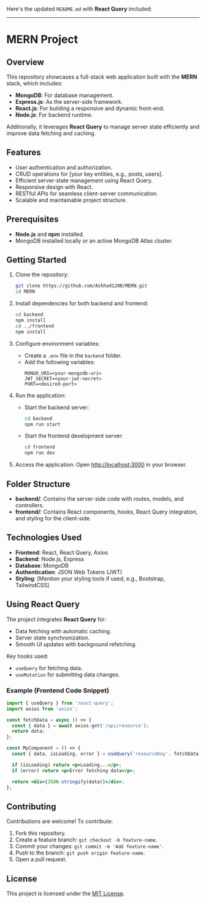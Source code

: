 Here's the updated `README.md` with **React Query** included:

---

# MERN Project

## Overview

This repository showcases a full-stack web application built with the **MERN** stack, which includes:
- **MongoDB**: For database management.
- **Express.js**: As the server-side framework.
- **React.js**: For building a responsive and dynamic front-end.
- **Node.js**: For backend runtime.

Additionally, it leverages **React Query** to manage server state efficiently and improve data fetching and caching.

## Features
- User authentication and authorization.
- CRUD operations for [your key entities, e.g., posts, users].
- Efficient server-state management using React Query.
- Responsive design with React.
- RESTful APIs for seamless client-server communication.
- Scalable and maintainable project structure.

## Prerequisites
- **Node.js** and **npm** installed.
- MongoDB installed locally or an active MongoDB Atlas cluster.

## Getting Started

1. Clone the repository:
   ```bash
   git clone https://github.com/Ashhad1200/MERN.git
   cd MERN
   ```

2. Install dependencies for both backend and frontend:
   ```bash
   cd backend
   npm install
   cd ../frontend
   npm install
   ```

3. Configure environment variables:
   - Create a `.env` file in the `backend` folder.
   - Add the following variables:
     ```
     MONGO_URI=<your-mongodb-uri>
     JWT_SECRET=<your-jwt-secret>
     PORT=<desired-port>
     ```

4. Run the application:
   - Start the backend server:
     ```bash
     cd backend
     npm run start
     ```
   - Start the frontend development server:
     ```bash
     cd frontend
     npm run dev
     ```

5. Access the application:
   Open [http://localhost:3000](http://localhost:3000) in your browser.

## Folder Structure
- **backend/**: Contains the server-side code with routes, models, and controllers.
- **frontend/**: Contains React components, hooks, React Query integration, and styling for the client-side.

## Technologies Used
- **Frontend**: React, React Query, Axios
- **Backend**: Node.js, Express
- **Database**: MongoDB
- **Authentication**: JSON Web Tokens (JWT)
- **Styling**: [Mention your styling tools if used, e.g., Bootstrap, TailwindCSS]

## Using React Query
The project integrates **React Query** for:
- Data fetching with automatic caching.
- Server state synchronization.
- Smooth UI updates with background refetching.

Key hooks used:
- `useQuery` for fetching data.
- `useMutation` for submitting data changes.

### Example (Frontend Code Snippet)
```jsx
import { useQuery } from 'react-query';
import axios from 'axios';

const fetchData = async () => {
  const { data } = await axios.get('/api/resource');
  return data;
};

const MyComponent = () => {
  const { data, isLoading, error } = useQuery('resourceKey', fetchData);

  if (isLoading) return <p>Loading...</p>;
  if (error) return <p>Error fetching data</p>;

  return <div>{JSON.stringify(data)}</div>;
};
```

## Contributing
Contributions are welcome! To contribute:
1. Fork this repository.
2. Create a feature branch: `git checkout -b feature-name`.
3. Commit your changes: `git commit -m 'Add feature-name'`.
4. Push to the branch: `git push origin feature-name`.
5. Open a pull request.

## License
This project is licensed under the [MIT License](LICENSE).
